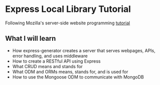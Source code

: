 # Express Local Library Tutorial
Following Mozilla's server-side website programming [tutorial](https://developer.mozilla.org/en-US/docs/Learn/Server-side/Express_Nodejs/Tutorial_local_library_website)

## What I will learn
- How express-generator creates a server that serves webpages, APIs, error handling, and uses middleware
- How to create a RESTful API using Express
- What CRUD means and stands for
- What ODM and ORMs means, stands for, and is used for
- How to use the Mongoose ODM to communicate with MongoDB